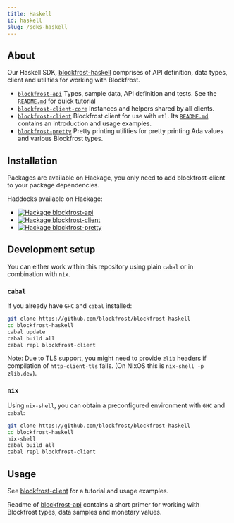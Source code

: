 ```yaml
---
title: Haskell
id: haskell
slug: /sdks-haskell
---
```


## About

Our Haskell SDK, [blockfrost-haskell](https://github.com/blockfrost/blockfrost-haskell) comprises of API definition, data types, client and utilities for working with Blockfrost.

- [`blockfrost-api`](https://github.com/blockfrost/blockfrost-haskell/blob/master/blockfrost-api/#readme)
  Types, sample data, API definition and tests. See the [`README.md`](https://github.com/blockfrost/blockfrost-haskell/blob/master/blockfrost-api/#readme)
  for quick tutorial
- [`blockfrost-client-core`](https://github.com/blockfrost/blockfrost-haskell/blob/master/blockfrost-client-core/#readme)
  Instances and helpers shared by all clients.
- [`blockfrost-client`](https://github.com/blockfrost/blockfrost-haskell/blob/master/blockfrost-client/#readme)
  Blockfrost client for use with `mtl`. Its [`README.md`](https://github.com/blockfrost/blockfrost-haskell/blob/master/blockfrost-api/#readme)
  contains an introduction and usage examples.
- [`blockfrost-pretty`](https://github.com/blockfrost/blockfrost-haskell/blob/master/blockfrost-pretty/#readme)
  Pretty printing utilities for pretty printing Ada values
  and various Blockfrost types.

## Installation

Packages are available on Hackage, you only need to add blockfrost-client to your package dependencies.

Haddocks available on Hackage:

- [![Hackage blockfrost-api](https://img.shields.io/hackage/v/blockfrost-api.svg?logo=haskell&style=flat-square&label=blockfrost-api)](https://hackage.haskell.org/package/blockfrost-api)
- [![Hackage blockfrost-client](https://img.shields.io/hackage/v/blockfrost-client.svg?logo=haskell&style=flat-square&label=blockfrost-client)](https://hackage.haskell.org/package/blockfrost-client)
- [![Hackage blockfrost-pretty](https://img.shields.io/hackage/v/blockfrost-pretty.svg?logo=haskell&style=flat-square&label=blockfrost-pretty)](https://hackage.haskell.org/package/blockfrost-pretty)

## Development setup

You can either work within this repository using plain `cabal` or in combination
with `nix`.

### `cabal`

If you already have `GHC` and `cabal` installed:

```bash
git clone https://github.com/blockfrost/blockfrost-haskell
cd blockfrost-haskell
cabal update
cabal build all
cabal repl blockfrost-client
```

Note: Due to TLS support, you might need to
provide `zlib` headers if compilation
of `http-client-tls` fails. (On NixOS this is `nix-shell -p zlib.dev`).

### `nix`

Using `nix-shell`, you can obtain a preconfigured environment
with `GHC` and `cabal`:

```bash
git clone https://github.com/blockfrost/blockfrost-haskell
cd blockfrost-haskell
nix-shell
cabal build all
cabal repl blockfrost-client
```

## Usage

See [blockfrost-client](https://github.com/blockfrost/blockfrost-haskell/blob/master/blockfrost-client/#readme) for a tutorial and usage examples.

Readme of [blockfrost-api](https://github.com/blockfrost/blockfrost-haskell/blob/master/blockfrost-api/#readme) contains a short primer for working with Blockfrost types, data samples and monetary values.
